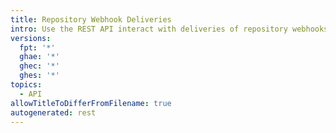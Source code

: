 ```yaml
---
title: Repository Webhook Deliveries
intro: Use the REST API interact with deliveries of repository webhooks.
versions:
  fpt: '*'
  ghae: '*'
  ghec: '*'
  ghes: '*'
topics:
  - API
allowTitleToDifferFromFilename: true
autogenerated: rest
---
```




<!-- Content after this section is automatically generated -->
